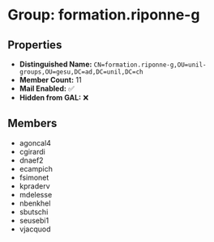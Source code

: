 # Group: formation.riponne-g

## Properties

- **Distinguished Name:** `CN=formation.riponne-g,OU=unil-groups,OU=gesu,DC=ad,DC=unil,DC=ch`
- **Member Count:** 11
- **Mail Enabled:** ✅
- **Hidden from GAL:** ❌

## Members

- agoncal4
- cgirardi
- dnaef2
- ecampich
- fsimonet
- kpraderv
- mdelesse
- nbenkhel
- sbutschi
- seusebi1
- vjacquod
